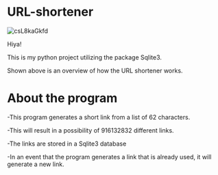 # URL-shortener
![csL8kaGkfd](https://user-images.githubusercontent.com/69885780/171329268-160fa844-6130-4eba-9057-c1bbaa28b15f.gif)

Hiya!

This is my python project utilizing the package Sqlite3.

Shown above is an overview of how the URL shortener works.

<h1>About the program</h1>


-This program generates a short link from a list of 62 characters.

-This will result in a possibility of 916132832 different links.

-The links are stored in a Sqlite3 database

-In an event that the program generates a link that is already used, it will generate a new link.
